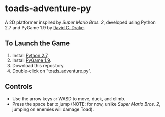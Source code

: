 toads-adventure-py
==================

A 2D platformer inspired by _Super Mario Bros. 2_, developed using Python 2.7
and PyGame 1.9 by [David C. Drake](http://davidcdrake.com).

To Launch the Game
------------------
1. Install [Python 2.7](http://python.org/download/).
2. Install [PyGame 1.9](http://pygame.org/download.shtml).
3. Download this repository.
4. Double-click on "toads_adventure.py".

Controls
--------
* Use the arrow keys or WASD to move, duck, and climb.
* Press the space bar to jump (NOTE: for now, unlike _Super Mario Bros. 2_,
jumping on enemies will damage Toad).
